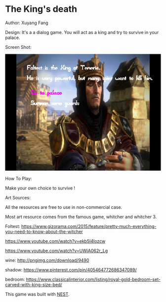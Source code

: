 # The King's death

Author: Xuyang Fang

Design: It's a a dialog game. You will act as a king and try to survive in your palace. 

Screen Shot:

![Screen Shot](screenshot.png)

How To Play:

Make your own choice to survive !

Art Sources:

All the resources are free to use in non-commercial case.

Most art resource comes from the famous game, whitcher and whitcher 3.

Foltest:
https://www.gizorama.com/2015/feature/pretty-much-everything-you-need-to-know-about-the-witcher

https://www.youtube.com/watch?v=ekb5l4Iozcw

https://www.youtube.com/watch?v=UWiA062r_Lg

wine: 
http://pngimg.com/download/9490

shadow:
https://www.pinterest.com/pin/405464772686347089/

bedroom:
https://www.classicalinterior.com/listing/royal-gold-bedroom-set-carved-with-king-size-bed/

This game was built with [NEST](NEST.md).
